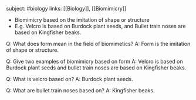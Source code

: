 subject: #biology
links: [[Biology]], [[Biomimicry]]
- Biomimicry based on the imitation of shape or structure
- E.g. Velcro is based on Burdock plant seeds, and Bullet train noses are based on Kingfisher beaks.

Q: What does form mean in the field of biomimetics?
A: Form is the imitation of shape or structure.
<!--ID: 1623103367055-->



Q: Give two examples of biomimicry based on form
A: Velcro is based on Burdock plant seeds and bullet train noses are based on Kingfisher beaks.
<!--ID: 1623103367127-->



Q: What is velcro based on?
A: Burdock plant seeds.
<!--ID: 1623103367201-->



Q: What are bullet train noses based on?
A: Kingfisher beaks.
<!--ID: 1623103367277-->

